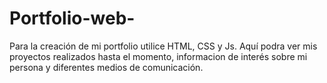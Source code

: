 # Portfolio-web-
Para la creación de mi portfolio utilice HTML, CSS y Js.
Aquí podra ver mis proyectos realizados hasta el momento, informacion de interés sobre mi persona y diferentes medios de comunicación.
